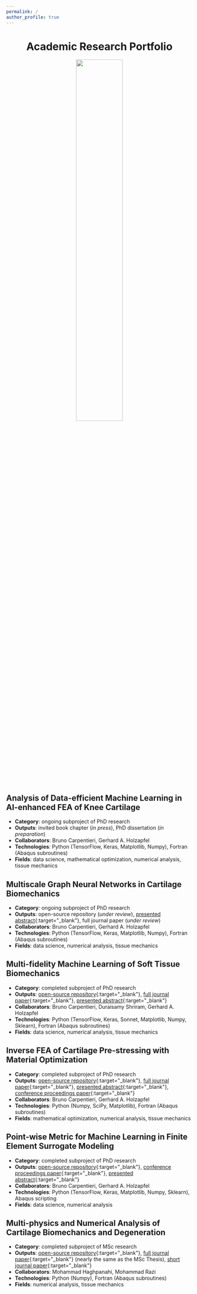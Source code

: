 ```yaml
---
permalink: /
author_profile: true
---
```

<div align="center">
<h1 style="font-size: 2em;">Academic Research Portfolio</h1>
<img src="https://shayansss.github.io/images/wordcloud.png"  width="50%"/>
</div>

## Analysis of Data-efficient Machine Learning in AI-enhanced FEA of Knee Cartilage
  - **Category**: ongoing subproject of PhD research
  - **Outputs**: invited book chapter (*in press*), PhD dissertation (*in preparation*)
  - **Collaborators**: Bruno Carpentieri, Gerhard A. Holzapfel
  - **Technologies**: Python (TensorFlow, Keras, Matplotlib, Numpy), Fortran (Abaqus subroutines)
  - **Fields**: data science, mathematical optimization, numerical analysis, tissue mechanics

## Multiscale Graph Neural Networks in Cartilage Biomechanics
  - **Category**: ongoing subproject of PhD research
  - **Outputs**: open-source repository (*under review*), [presented abstract](https://shayansss.github.io/files/2023_05_a_b.pdf){:target="_blank"}, full journal paper (*under review*)
  - **Collaborators**: Bruno Carpentieri, Gerhard A. Holzapfel
  - **Technologies**: Python (TensorFlow, Keras, Matplotlib, Numpy), Fortran (Abaqus subroutines)
  - **Fields**: data science, numerical analysis, tissue mechanics

## Multi-fidelity Machine Learning of Soft Tissue Biomechanics
  - **Category**: completed subproject of PhD research
  - **Outputs**: [open-source repository](https://github.com/shayansss/hml){:target="_blank"}, [full journal paper](https://shayansss.github.io/files/2022_09.pdf){:target="_blank"}, [presented abstract](https://shayansss.github.io/files/2021_09_a.pdf){:target="_blank"}
  - **Collaborators**: Bruno Carpentieri, Duraisamy Shriram, Gerhard A. Holzapfel
  - **Technologies**: Python (TensorFlow, Keras, Sonnet, Matplotlib, Numpy, Sklearn), Fortran (Abaqus subroutines)
  - **Fields**: data science, numerical analysis, tissue mechanics

## Inverse FEA of Cartilage Pre-stressing with Material Optimization
  - **Category**: completed subproject of PhD research
  - **Outputs**: [open-source repository](https://github.com/shayansss/psa){:target="_blank"}, [full journal paper](https://shayansss.github.io/files/2021_02.pdf){:target="_blank"}, [presented abstract](https://shayansss.github.io/files/2023_05_a_a.pdf){:target="_blank"}, [conference proceedings paper](http://dx.doi.org/10.1007/978-3-031-55315-8_12){:target="_blank"}
  - **Collaborators**: Bruno Carpentieri, Gerhard A. Holzapfel
  - **Technologies**: Python (Numpy, SciPy, Matplotlib), Fortran (Abaqus subroutines)
  - **Fields**: mathematical optimization, numerical analysis, tissue mechanics

## Point-wise Metric for Machine Learning in Finite Element Surrogate Modeling
  - **Category**: completed subproject of PhD research
  - **Outputs**: [open-source repository](https://github.com/shayansss/pmse){:target="_blank"}, [conference proceedings paper](https://shayansss.github.io/files/2021_11.pdf){:target="_blank"}, [presented abstract](https://shayansss.github.io/files/2021_10_a.pdf){:target="_blank"}
  - **Collaborators**: Bruno Carpentieri, Gerhard A. Holzapfel
  - **Technologies**: Python (TensorFlow, Keras, Matplotlib, Numpy, Sklearn), Abaqus scripting
  - **Fields**: data science, numerical analysis

## Multi-physics and Numerical Analysis of Cartilage Biomechanics and Degeneration 
  - **Category**: completed subproject of MSc research
  - **Outputs**: [open-source repository](https://github.com/shayansss/msc){:target="_blank"}, [full journal paper](https://shayansss.github.io/files/2019_09_preprint.pdf){:target="_blank"} (nearly the same as the MSc Thesis), [short journal paper](https://shayansss.github.io/files/2021_04.pdf){:target="_blank"}
  - **Collaborators**: Mohammad Haghpanahi, Mohammad Razi
  - **Technologies**: Python (Numpy), Fortran (Abaqus subroutines)
  - **Fields**: numerical analysis, tissue mechanics
